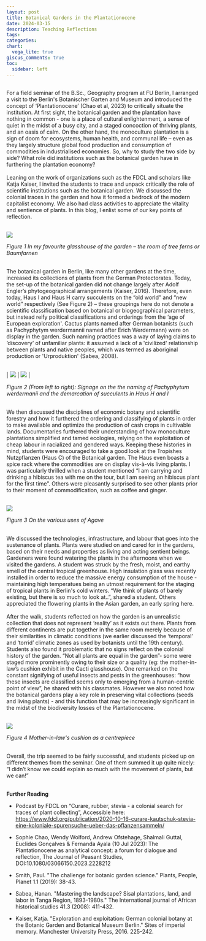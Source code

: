 ```yaml
---
layout: post
title: Botanical Gardens in the Plantationocene
date: 2024-03-15
description: Teaching Reflections
tags: 
categories: 
chart:
  vega_lite: true
giscus_comments: true
toc:
  sidebar: left
---
```


<br>

<div style="text-align: left">
For a field seminar of the B.Sc., Geography program at FU Berlin, I arranged a visit to the Berlin's Botanischer Garten and Museum and introduced the concept of ‘Plantationocene’ (Chao et al, 2023) to critically situate the institution. At first sight, the botanical garden and the plantation have nothing in common - one is a place of cultural enlightenment, a sense of quiet in the midst of a busy city, and a staged concoction of thriving plants, and an oasis of calm. On the other hand, the monoculture plantation is a sign of doom for ecosystems, human health, and communal life – even as they largely structure global food production and consumption of commodities in industrialised economies. So, why to study the two side by side? What role did institutions such as the botanical garden have in furthering the plantation economy?
</div>

<br>

<div style="text-align: left">
Leaning on the work of organizations such as the FDCL and scholars like Katja Kaiser, I invited the students to trace and unpack critically the role of scientific institutions such as the botanical garden. We discussed the colonial traces in the garden and how it formed a bedrock of the modern capitalist economy. We also had class activities to appreciate the vitality and sentience of plants. In this blog, I enlist some of our key points of reflection.
</div>

<br>

![](/assets/uploads/blogs/blog1-1.jpg)

*Figure 1 In my favourite glasshouse of the garden – the room of tree ferns or Baumfarnen*

<br>

<div style="text-align: left">
The botanical garden in Berlin, like many other gardens at the time, increased its collections of plants from the German Protectorates. Today, the set-up of the botanical garden did not change largely after Adolf Engler’s phytogeographical arrangements (Kaiser, 2016).
Therefore, even today, Haus I and Haus H carry succulents on the “old world” and “new world” respectively (See Figure 2) – these groupings here do not denote a scientific classification based on botanical or biogeographical parameters, but instead reify political classifications and orderings from the ‘age of European exploration'. Cactus plants named after German botanists (such as Pachyphytym werdermannii named after Erich Werdermann) were on display in the garden. Such naming practices was a way of laying claims to ‘discovery’ of unfamiliar plants: it assumed a lack of a 'civilized' relationship between plants and native peoples, which was termed as aboriginal production or 'Urproduktion' (Sabea, 2008).
</div>

<br>

| ![](/assets/uploads/blogs/blog1-20.jpg) | ![](/assets/uploads/blogs/blog1-21.jpg) |

*Figure 2 (From left to right): Signage on the the naming of Pachyphytum werdermanii and the demarcation of succulents in Haus H and I*

<br>

<div style="text-align: left">
We then discussed the disciplines of economic botany and scientific forestry and how it furthered the ordering and classifying of plants in order to make available and optimize the production of cash crops in cultivable lands. Documentaries furthered their understanding of how monoculture plantations simplified and tamed ecologies, relying on the exploitation of cheap labour in racialized and gendered ways. Keeping these histories in mind, students were encouraged to take a good look at the Tropishes Nutzpflanzen (Haus C) of the Botanical garden. The Haus even boasts a spice rack where the commodities are on display vis-à-vis living plants. I was particularly thrilled when a student mentioned “I am carrying and drinking a hibiscus tea with me on the tour, but I am seeing an hibiscus plant for the first time”. Others were pleasantly surprised to see other plants prior to their moment of commodification, such as coffee and ginger.
</div>

<br>

![](/assets/uploads/blogs/blog1-3.jpg)

*Figure 3 On the various uses of Agave*

<br>

<div style="text-align: left">
We discussed the technologies, infrastructure, and labour that goes into the sustenance of plants. Plants were studied on and cared for in the gardens, based on their needs and properties as living and acting sentient beings. Gardeners were found watering the plants in the afternoons when we visited the gardens. A student was struck by the fresh, moist, and earthy smell of the central tropical greenhouse. High insulation glass was recently installed in order to reduce the massive energy consumption of the house - maintaining high temperatues being an utmost requirement for the staging of tropical plants in Berlin's cold winters. “We think of plants of barely existing, but there is so much to look at..”, shared a student. Others appreciated the flowering plants in the Asian garden, an early spring here. 
</div>

<br>

<div style="text-align: left">
After the walk, students reflected on how the garden is an unrealistic collection that does not represent ‘reality’ as it exists out there.  Plants from different continents are put together in the same room merely because of their similarities in climatic conditions (we earlier discussed the ‘temporal’ and ‘torrid’ climatic zones as used by botanists until the 19th century). Students also found it problematic that no signs reflect on the colonial history of the garden. “Not all plants are equal in the garden”- some were staged more prominently owing to their size or a quality (eg: the mother-in-law’s cushion exhibit in the Cacti glasshouse). One remarked on the constant signifying of useful insects and pests in the greenhouses: “how these insects are classified seems only to emerging from a human-centric point of view”, he shared with his classmates. However we also noted how the botanical gardens play a key role in preserving vital collections (seeds and living plants) - and this function that may be  increasingly significant in the midst of the biodiversity losses of the Plantationocene.
</div>

<br>

![](/assets/uploads/blogs/blog1-4.jpg)

*Figure 4 Mother-in-law's cushion as a centrepiece*

<br>

<div style="text-align: left">
Overall, the trip seemed to be fairly successful, and students picked up on different themes from the seminar.  One of them summed it up quite nicely: “I didn’t know we could explain so much with the movement of plants, but we can!”
</div>

<br>

**Further Reading**

<div style="text-align: left">
  
* Podcast by FDCL on “Curare, rubber, stevia - a colonial search for traces of plant collecting”, Accessible here:
https://www.fdcl.org/publication/2020-10-16-curare-kautschuk-stevia-eine-koloniale-spurensuche-ueber-das-pflanzensammeln/

</div>

<div style="text-align: left">

  * Sophie Chao, Wendy Wolford, Andrew Ofstehage, Shalmali Guttal, Euclides Gonçalves & Fernanda Ayala (10 Jul 2023): The Plantationocene as analytical concept: a forum for dialogue and reflection, The Journal of Peasant Studies, DOI:10.1080/03066150.2023.2228212

</div>

<div style="text-align: left">

  * Smith, Paul. "The challenge for botanic garden science." Plants, People, Planet 1.1 (2019): 38-43.

</div>

<div style="text-align: left">

  * Sabea, Hanan. "Mastering the landscape? Sisal plantations, land, and labor in Tanga Region, 1893-1980s." The International journal of African historical studies 41.3 (2008): 411-432.

</div>

<div style="text-align: left">

  * Kaiser, Katja. "Exploration and exploitation: German colonial botany at the Botanic Garden and Botanical Museum Berlin." Sites of imperial memory. Manchester University Press, 2016. 225-242.

</div>
